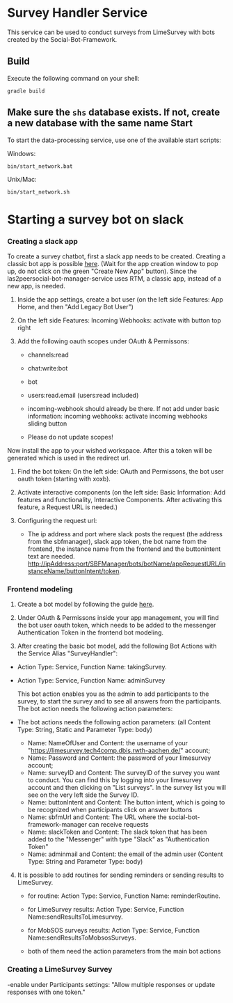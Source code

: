 # Survey Handler Service

This service can be used to conduct surveys from LimeSurvey with bots created by the Social-Bot-Framework.

Build
--------

Execute the following command on your shell:

```shell
gradle build
```

Make sure the ``shs`` database exists. If not, create a new database with the same name
Start
--------

To start the data-processing service, use one of the available start scripts:

Windows:

```shell
bin/start_network.bat
```

Unix/Mac:

```shell
bin/start_network.sh
```

# Starting a survey bot on slack

### Creating a slack app

To create a survey chatbot, first a slack app needs to be created. Creating a classic bot app is possible [here](https://api.slack.com/apps?new_classic_app=1). (Wait for the app creation window to pop up, do not click on the green "Create New App" button).
Since the las2peersocial-bot-manager-service uses RTM, a classic app, instead of a new app, is needed.

1. Inside the app settings, create a bot user (on the left side Features: App Home, and then "Add Legacy Bot User")

2. On the left side Features: Incoming Webhooks: activate with button top right

3. Add the following oauth scopes under OAuth & Permissons:

    - channels:read

    - chat:write:bot

    - bot

    - users:read.email (users:read included)

    - incoming-webhook should already be there. If not add under basic information: incoming webhooks: activate incoming webhooks sliding button

    - Please do not update scopes!

Now install the app to your wished workspace. After this a token will be generated which is used in the redirect url.

1. Find the bot token: On the left side: OAuth and Permissons, the bot user oauth token (starting with xoxb).

2. Activate interactive components (on the left side: Basic Information: Add features and functionality, Interactive Components. After activating this feature, a Request URL is needed.)

3. Configuring the request url:

    - The ip address and port where slack posts the request (the address from the sbfmanager), slack app token, the bot name from the frontend, the instance name from the frontend and the buttonintent text are needed.
    <http://ipAddress:port/SBFManager/bots/botName/appRequestURL/instanceName/buttonIntent/token>.

### Frontend modeling

1. Create a bot model by following the guide [here](https://github.com/rwth-acis/Social-Bot-Framework).

2. Under OAuth & Permissons inside your app management, you will find the bot user oauth token, which needs to be added to the messenger Authentication Token in the frontend bot modeling.

3. After creating the basic bot model, add the following Bot Actions with the Service Alias "SurveyHandler":

- Action Type: Service, Function Name: takingSurvey.

- Action Type: Service, Function Name: adminSurvey

    This bot action enables you as the admin to add participants to the survey, to start the survey and to see all answers from the participants. The bot action needs the following action parameters:
  
- The bot actions needs the following action parameters: (all Content Type: String, Static and Parameter Type: body)

  - Name: NameOfUser and Content: the username of your "https://limesurvey.tech4comp.dbis.rwth-aachen.de/" account;
  - Name: Password and Content: the password of your limesurvey account;
  - Name: surveyID and Content: The surveyID of the survey you want to conduct. You can find this by logging into your limesurvey account and then clicking on "List surveys". In the survey list you will see on the very left side the Survey ID.
  - Name: buttonIntent and Content: The button intent, which is going to be recognized when participants click on answer buttons
  - Name: sbfmUrl and Content: The URL where the social-bot-framework-manager can receive requests
  - Name: slackToken and Content: The slack token that has been added to the "Messenger" with type "Slack" as "Authentication Token"
  - Name: adminmail and Content: the email of the admin user (Content Type: String and Parameter Type: body)

4. It is possible to add routines for sending reminders or sending results to LimeSurvey.

    - for routine: Action Type: Service, Function Name: reminderRoutine.

    - for LimeSurvey results: Action Type: Service, Function Name:sendResultsToLimesurvey.

    - for MobSOS surveys results: Action Type: Service, Function Name:sendResultsToMobsosSurveys.

    - both of them need the action parameters from the main bot actions

### Creating a LimeSurvey Survey

-enable under Participants settings: "Allow multiple responses or update responses with one token."
